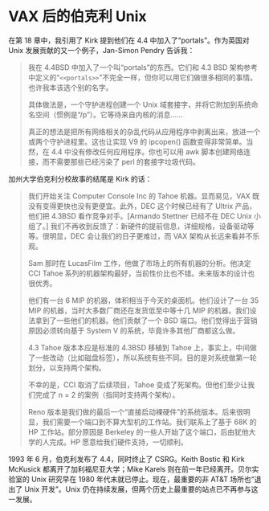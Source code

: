 # VAX 后的伯克利 Unix

在第 18 章中，我引用了 Kirk 提到他们在 4.4 中加入了“portals”。作为英国对 Unix 发展贡献的又一个例子，Jan-Simon Pendry 告诉我：

>我在 4.4BSD 中加入了一个叫“portals”的东西。它们和 4.3 BSD 架构参考中定义的“`<<portals>>`”不完全一样，但你可以用它们做很多相同的事情。也许我本该选个别的名字。
>
>具体做法是，一个守护进程创建一个 Unix 域套接字，并将它附加到系统命名空间（惯例是“/p”）。它等待来自内核的消息……
>
>真正的想法是把所有网络相关的杂乱代码从应用程序中剥离出来，放进一个或两个守护进程里。这也让实现 V9 的 ipcopen() 函数变得非常简单。当然，在 4.4 中没有修改任何应用程序。你也可以用 awk 脚本创建网络连接，而不需要那些已经污染了 perl 的套接字垃圾代码。

加州大学伯克利分校故事的结尾是 Kirk 的话：

>我们开始关注 Computer Console Inc 的 Tahoe 机器。显而易见，VAX 既没有变得更快也没有更便宜。此外，DEC 这个时候已经有了 Ultrix 产品，他们把 4.3BSD 看作竞争对手。\[Armando Stettner 已经不在 DEC Unix 小组了。] 我们不再收到反馈了：新硬件的提前信息，详细规格，设备驱动等等。很明显，DEC 会让我们的日子更难过，而 VAX 架构从长远来看并不乐观。
>
>Sam 那时在 LucasFilm 工作，他做了市场上的所有机器的分析。他决定 CCI Tahoe 系列的机器架构最好，当前性价比也不错。未来版本的设计也很优秀。
>
>他们有一台 6 MIP 的机器，体积相当于今天的桌面机。他们设计了一台 35 MIP 的机器，当时大多数厂商还在发货低至中等十几 MIP 的机器。我们设法拿到了一些他们的机器。他们贡献了一个 BSD 端口。他们觉得出于营销原因必须转向基于 System V 的系统，毕竟许多其他厂商都这么做。
>
>4.3 Tahoe 版本本应是标准的 4.3BSD 移植到 Tahoe 上，事实上，中间做了一些改动（比如磁盘标签），所以系统有些不同。目的是对系统做第一轮划分，以支持两个架构。
>
>不幸的是，CCI 取消了后续项目，Tahoe 变成了死架构。但他们至少让我们完成了 n = 2 的案例（指同时支持两个架构）。
>
>Reno 版本是我们做的最后一个“直接启动裸硬件”的系统版本。后来很明显，我们需要一个端口到不算大型机的工作站。我们联系上了基于 68K 的 HP 工作站。部分原因是 Berkeley 的一些人开始了这个端口，后由犹他大学的人完成。HP 愿意给我们硬件支持，一切顺利。

1993 年 6 月，伯克利发布了 4.4，同时终止了 CSRG。Keith Bostic 和 Kirk McKusick 都离开了加利福尼亚大学；Mike Karels 则在前一年已经离开。贝尔实验室的 Unix 研究早在 1980 年代末就已停止。现在，最重要的非 AT\&T 场所也“退出了 Unix 开发”。Unix 仍在持续发展，但两个历史上最重要的站点已不再参与这一发展。
